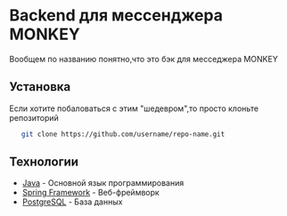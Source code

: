 # Backend для мессенджера MONKEY
Вообщем по названию понятно,что это бэк для месседжера MONKEY

## Установка
Если хотите побаловаться с этим "шедевром",то просто клоньте репозиторий
```bash
   git clone https://github.com/username/repo-name.git
```
## Технологии

*   [Java]([https://www.java.com]) - Основной язык программирования
*   [Spring Framework]([https://spring.io]) - Веб-фреймворк
*   [PostgreSQL](https://www.postgresql.org/) - База данных

